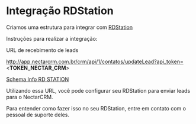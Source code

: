 # Integração RDStation

Criamos uma estrutura para integrar com [RDStation](www.rdstation.com.br)

Instruções para realizar a integração:

URL de recebimento de leads

http://app.nectarcrm.com.br/crm/api/1/contatos/updateLead?api_token=<**TOKEN_NECTAR_CRM**>

[Schema Info RD STATION](https://github.com/ResultadosDigitais/rdocs/blob/master/rdstation_integration.json)

Utilizando essa URL, você pode configurar seu RDStation para enviar leads para o NectarCRM.

Para entender como fazer isso no seu RDStation, entre em contato com o pessoal de suporte deles.
